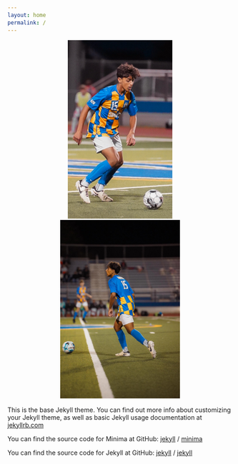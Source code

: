 ```yaml
---
layout: home
permalink: /
---
```

<div style="text-align: center;">
  <img src="./images/img-1.jpg" alt="drawing" style="height: 400px"/>
  <img src="./images/img-2.jpg" alt="drawing" style="height: 400px"/>
</div>

This is the base Jekyll theme. You can find out more info about customizing your Jekyll theme, as well as basic Jekyll usage documentation at [jekyllrb.com](https://jekyllrb.com/)

You can find the source code for Minima at GitHub:
[jekyll][jekyll-organization] /
[minima](https://github.com/jekyll/minima)

You can find the source code for Jekyll at GitHub:
[jekyll][jekyll-organization] /
[jekyll](https://github.com/jekyll/jekyll)


[jekyll-organization]: https://github.com/jekyll
